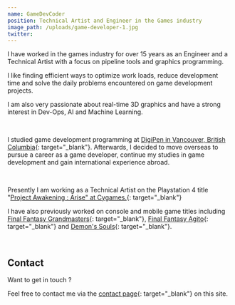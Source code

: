```yaml
---
name: GameDevCoder
position: Technical Artist and Engineer in the Games industry
image_path: /uploads/game-developer-1.jpg
twitter:
---
```


I have worked in the games industry for over 15 years as an Engineer and a Technical Artist with a focus on pipeline tools and graphics programming.

I like finding efficient ways to optimize work loads, reduce development time and solve the daily problems encountered on game development projects.

I am also very passionate about real-time 3D graphics and have a strong interest in Dev-Ops, AI and Machine Learning.


&nbsp;

I studied game development programming at [DigiPen in Vancouver, British Columbia](https://www.digipen.edu/about/our-history){: target="_blank"}. 
Afterwards, I decided to move overseas to pursue a career as a game developer, continue my studies in game development and gain international experience abroad.

&nbsp;

Presently I am working as a Technical Artist on the Playstation 4 title "[Project Awakening : Arise" at Cygames.](/portfolio/clients/cygames/){: target="_blank"}

I have also previously worked on console and mobile game titles including [Final Fantasy Grandmasters](/portfolio/clients/crooz/){: target="_blank"}, [Final Fantasy Agito](/portfolio/clients/tayutau/){: target="_blank"} and [Demon's Souls](/portfolio/clients/from-software/){: target="_blank"}.

&nbsp;

## Contact

Want to get in touch ?

Feel free to contact me via the [contact page](/portfolio/contact/){: target="_blank"} on this site.